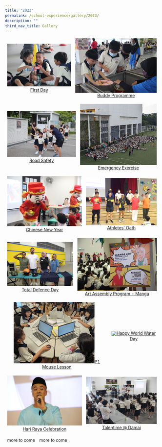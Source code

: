 ```yaml
---
title: "2023"
permalink: /school-experience/gallery/2023/
description: ""
third_nav_title: Gallery
---
```

<table align="center"><thead><tr class="Jeff's blog table class">
<td align="center" style="text-align: center;"><a href="https://photos.app.goo.gl/7xdGKcX6W4pJA5Mn9">
<img src="/images/Gallery/2023/2023%2001%2003%20p1%20first%20day%20j.JPG" style="width:300px">First Day</a></td>
<td align="center" style="text-align: center;"><a href="https://photos.app.goo.gl/UdoA7ZRcTcjdnmwt6">
<img src="/images/Gallery/2023/2023%2001%2006%20p5%20and%201%20buddy.JPG" style="width:300px" align="center">Buddy Programme</a></td></tr></thead></table>
<table align="center"><thead><tr class="Jeff's blog table class">
<td align="center" style="text-align: center;"><a href="https://photos.app.goo.gl/BcqUBanMaokxiAVr9">
<img src="/images/Gallery/2023/2023%2001%2010%20road%20safety.JPG" style="width:300px">Road Safety</a></td>
<td align="center" style="text-align: center;"><a href="https://photos.app.goo.gl/1FD2TCd89LdpumyZA">
<img src="/images/Gallery/2023/2023%2001%2013%20firedrill.jpg" style="height:200px" align="center">Emergency Exercise</a></td></tr></thead></table>
<table align="center"><thead><tr class="Jeff's blog table class">
<td align="center" style="text-align: center;"><a href="https://photos.app.goo.gl/4kHUFfAu1y99qmkS9">
<img src="/images/Gallery/2023/2023%2001%2020%20cny%20j.JPG" style="width:300px">Chinese New Year</a></td>
<td align="center" style="text-align: center;"><a href="https://photos.app.goo.gl/q7fE75t7tFUzsdKa6">
<img src="/images/Gallery/2023/2023%2002%2010%20athletes%20oath.JPG" style="width:300px" align="center">Athletes' Oath</a></td></tr></thead></table>
<table align="center"><thead><tr class="Jeff's blog table class">
<td align="center" style="text-align: center;"><a href="https://photos.app.goo.gl/j63PbN5X6AyVYh4A6">
<img src="/images/Gallery/2023/2023%2002%2015%20total%20defencce%20day.JPG" style="width:300px">Total Defence Day</a></td>
<td align="center" style="text-align: center;"><a href="https://photos.app.goo.gl/Qap468wAG1Yf6QgJ8">
<img src="/images/Gallery/2023/2023%2002%2027%20manga.JPG" style="width:300px" align="center">Art Assembly Program - Manga</a></td></tr></thead></table>
<table align="center"><thead><tr class="Jeff's blog table class">
<td align="center" style="text-align: center;"><a href="https://photos.app.goo.gl/fygtiqRtvv3mL3XB8">
<img src="/images/Gallery/2023/2023%2003%2008%20p1%20mouse%20lesson.jpg" style="height:200px">P1 Mouse Lesson</a></td>
<td align="center" style="text-align: center;"><a href="https://photos.app.goo.gl/zyfaW4QEhwAbd1UV8">
<img src="/images/Gallery/2023/2023%2003%2020%20happy%20world%20water%20day%20stu1.JPG" style="width:300px" align="center">Happy World Water Day</a></td></tr></thead></table><table align="center"><thead><tr class="Jeff's blog table class">
<td align="center" style="text-align: center;"><a href="https://photos.app.goo.gl/EZZ1D5ssALJ2jm4f8">
<img src="/images/Gallery/2023/2023%2005%2008%20hariraya%20s.JPG" style="width:300px">Hari Raya Celebration</a></td>
<td align="center" style="text-align: center;"><a href="https://photos.app.goo.gl/rUysiSTtwYuefcVr5">
<img src="/images/Gallery/2023/2023%2005%2015%20talentime.JPG" style="width:300px">Talentime @ Damai</a></td></tr></thead></table>
<table align="center"><thead><tr class="Jeff's blog table class">
<td align="center" style="text-align: center;">more to come</td>
<td align="center" style="text-align: center;">more to come</td></tr></thead></table>

